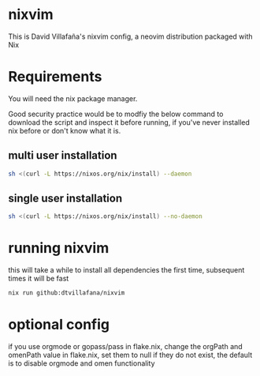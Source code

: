 # nixvim
This is David Villafaña's nixvim config, a neovim distribution packaged with Nix
# Requirements
You will need the nix package manager.

Good security practice would be to modfiy the below command to download the script and inspect it before running, if you've never installed nix before or don't know what it is.
## multi user installation
```sh
sh <(curl -L https://nixos.org/nix/install) --daemon
```
## single user installation
```sh
sh <(curl -L https://nixos.org/nix/install) --no-daemon
```
# running nixvim
this will take a while to install all dependencies the first time, subsequent times it will be fast
```sh
nix run github:dtvillafana/nixvim
```
# optional config
if you use orgmode or gopass/pass in flake.nix, change the orgPath and omenPath value in flake.nix, set them to null if they do not exist, the default is to disable orgmode and omen functionality
